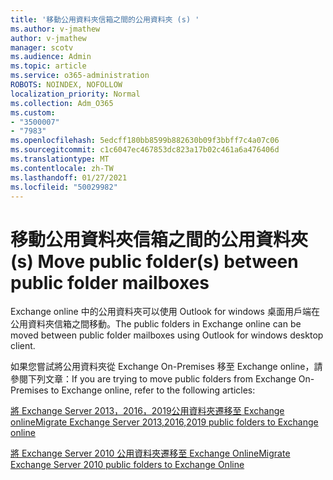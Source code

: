 ```yaml
---
title: '移動公用資料夾信箱之間的公用資料夾 (s) '
ms.author: v-jmathew
author: v-jmathew
manager: scotv
ms.audience: Admin
ms.topic: article
ms.service: o365-administration
ROBOTS: NOINDEX, NOFOLLOW
localization_priority: Normal
ms.collection: Adm_O365
ms.custom:
- "3500007"
- "7983"
ms.openlocfilehash: 5edcff180bb8599b882630b09f3bbff7c4a07c06
ms.sourcegitcommit: c1c6047ec467853dc823a17b02c461a6a476406d
ms.translationtype: MT
ms.contentlocale: zh-TW
ms.lasthandoff: 01/27/2021
ms.locfileid: "50029982"
---
```

# <a name="move-public-folders-between-public-folder-mailboxes"></a><span data-ttu-id="f5ba8-102">移動公用資料夾信箱之間的公用資料夾 (s) </span><span class="sxs-lookup"><span data-stu-id="f5ba8-102">Move public folder(s) between public folder mailboxes</span></span>

<span data-ttu-id="f5ba8-103">Exchange online 中的公用資料夾可以使用 Outlook for windows 桌面用戶端在公用資料夾信箱之間移動。</span><span class="sxs-lookup"><span data-stu-id="f5ba8-103">The public folders in Exchange online can be moved between public folder mailboxes using Outlook for windows desktop client.</span></span>

<span data-ttu-id="f5ba8-104">如果您嘗試將公用資料夾從 Exchange On-Premises 移至 Exchange online，請參閱下列文章：</span><span class="sxs-lookup"><span data-stu-id="f5ba8-104">If you are trying to move public folders from Exchange On-Premises to Exchange online, refer to the following articles:</span></span>

[<span data-ttu-id="f5ba8-105">將 Exchange Server 2013，2016，2019公用資料夾遷移至 Exchange online</span><span class="sxs-lookup"><span data-stu-id="f5ba8-105">Migrate Exchange Server 2013,2016,2019 public folders to Exchange online</span></span>](https://aka.ms/ModernPFToEXO)

[<span data-ttu-id="f5ba8-106">將 Exchange Server 2010 公用資料夾遷移至 Exchange Online</span><span class="sxs-lookup"><span data-stu-id="f5ba8-106">Migrate Exchange Server 2010 public folders to Exchange Online</span></span>](https://aka.ms/LegacyPFToEXO)

